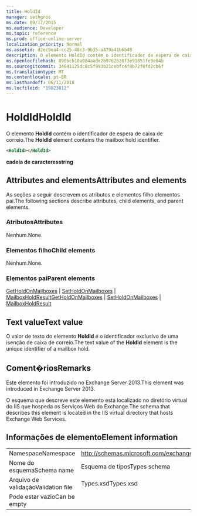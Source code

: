 ```yaml
---
title: HoldId
manager: sethgros
ms.date: 09/17/2015
ms.audience: Developer
ms.topic: reference
ms.prod: office-online-server
localization_priority: Normal
ms.assetid: d2ec9ea4-cc25-48c3-9b35-a479a41b6b48
description: O elemento HoldId contém o identificador de espera de caixa de correio.
ms.openlocfilehash: 890bcb10a084aade2b9762628f3e91851fe9e04b
ms.sourcegitcommit: 34041125dc8c5f993b21cebfc4f8b72f0fd2cb6f
ms.translationtype: MT
ms.contentlocale: pt-BR
ms.lasthandoff: 06/11/2018
ms.locfileid: "19823812"
---
```

# <a name="holdid"></a><span data-ttu-id="80df4-103">HoldId</span><span class="sxs-lookup"><span data-stu-id="80df4-103">HoldId</span></span>

<span data-ttu-id="80df4-104">O elemento **HoldId** contém o identificador de espera de caixa de correio.</span><span class="sxs-lookup"><span data-stu-id="80df4-104">The **HoldId** element contains the mailbox hold identifier.</span></span> 
  
```XML
<HoldId></HoldId>
```

 <span data-ttu-id="80df4-105">**cadeia de caracteres**</span><span class="sxs-lookup"><span data-stu-id="80df4-105">**string**</span></span>
## <a name="attributes-and-elements"></a><span data-ttu-id="80df4-106">Attributes and elements</span><span class="sxs-lookup"><span data-stu-id="80df4-106">Attributes and elements</span></span>

<span data-ttu-id="80df4-107">As seções a seguir descrevem os atributos e elementos filho elementos pai.</span><span class="sxs-lookup"><span data-stu-id="80df4-107">The following sections describe attributes, child elements, and parent elements.</span></span>
  
### <a name="attributes"></a><span data-ttu-id="80df4-108">Atributos</span><span class="sxs-lookup"><span data-stu-id="80df4-108">Attributes</span></span>

<span data-ttu-id="80df4-109">Nenhum.</span><span class="sxs-lookup"><span data-stu-id="80df4-109">None.</span></span>
  
### <a name="child-elements"></a><span data-ttu-id="80df4-110">Elementos filho</span><span class="sxs-lookup"><span data-stu-id="80df4-110">Child elements</span></span>

<span data-ttu-id="80df4-111">Nenhum.</span><span class="sxs-lookup"><span data-stu-id="80df4-111">None.</span></span>
  
### <a name="parent-elements"></a><span data-ttu-id="80df4-112">Elementos pai</span><span class="sxs-lookup"><span data-stu-id="80df4-112">Parent elements</span></span>

<span data-ttu-id="80df4-113">[GetHoldOnMailboxes](getholdonmailboxes.md) | [SetHoldOnMailboxes](setholdonmailboxes.md) | [MailboxHoldResult](mailboxholdresult.md)</span><span class="sxs-lookup"><span data-stu-id="80df4-113">[GetHoldOnMailboxes](getholdonmailboxes.md) | [SetHoldOnMailboxes](setholdonmailboxes.md) | [MailboxHoldResult](mailboxholdresult.md)</span></span>
  
## <a name="text-value"></a><span data-ttu-id="80df4-114">Text value</span><span class="sxs-lookup"><span data-stu-id="80df4-114">Text value</span></span>

<span data-ttu-id="80df4-115">O valor de texto do elemento **HoldId** é o identificador exclusivo de uma isenção de caixa de correio.</span><span class="sxs-lookup"><span data-stu-id="80df4-115">The text value of the **HoldId** element is the unique identifier of a mailbox hold.</span></span> 
  
## <a name="remarks"></a><span data-ttu-id="80df4-116">Coment�rios</span><span class="sxs-lookup"><span data-stu-id="80df4-116">Remarks</span></span>

<span data-ttu-id="80df4-117">Este elemento foi introduzido no Exchange Server 2013.</span><span class="sxs-lookup"><span data-stu-id="80df4-117">This element was introduced in Exchange Server 2013.</span></span>
  
<span data-ttu-id="80df4-118">O esquema que descreve este elemento está localizado no diretório virtual do IIS que hospeda os Serviços Web do Exchange.</span><span class="sxs-lookup"><span data-stu-id="80df4-118">The schema that describes this element is located in the IIS virtual directory that hosts Exchange Web Services.</span></span>
  
## <a name="element-information"></a><span data-ttu-id="80df4-119">Informações de elemento</span><span class="sxs-lookup"><span data-stu-id="80df4-119">Element information</span></span>

|||
|:-----|:-----|
|<span data-ttu-id="80df4-120">Namespace</span><span class="sxs-lookup"><span data-stu-id="80df4-120">Namespace</span></span>  <br/> |http://schemas.microsoft.com/exchange/services/2006/types  <br/> |
|<span data-ttu-id="80df4-121">Nome do esquema</span><span class="sxs-lookup"><span data-stu-id="80df4-121">Schema name</span></span>  <br/> |<span data-ttu-id="80df4-122">Esquema de tipos</span><span class="sxs-lookup"><span data-stu-id="80df4-122">Types schema</span></span>  <br/> |
|<span data-ttu-id="80df4-123">Arquivo de validação</span><span class="sxs-lookup"><span data-stu-id="80df4-123">Validation file</span></span>  <br/> |<span data-ttu-id="80df4-124">Types.xsd</span><span class="sxs-lookup"><span data-stu-id="80df4-124">Types.xsd</span></span>  <br/> |
|<span data-ttu-id="80df4-125">Pode estar vazio</span><span class="sxs-lookup"><span data-stu-id="80df4-125">Can be empty</span></span>  <br/> ||
   

